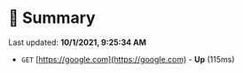 # 📖 Summary
Last updated: **10/1/2021, 9:25:34 AM**

- `GET` [https://google.com](https://google.com) - **Up** (115ms)
